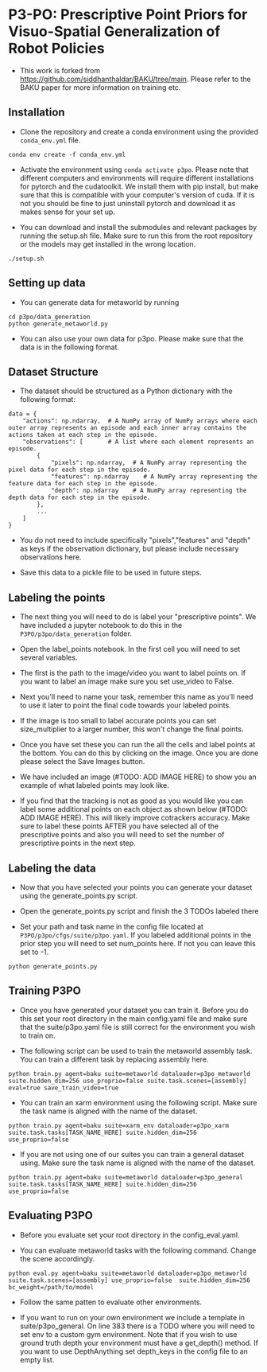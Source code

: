 # P3-PO: Prescriptive Point Priors for Visuo-Spatial Generalization of Robot Policies

- This work is forked from https://github.com/siddhanthaldar/BAKU/tree/main. Please refer to the BAKU paper for more information on training etc.

## Installation
- Clone the repository and create a conda environment using the provided `conda_env.yml` file.
```
conda env create -f conda_env.yml
```
- Activate the environment using `conda activate p3po`. Please note that different computers and environments will require different installations for pytorch and the cudatoolkit. We install them with pip install, but make sure that this is compatible with your computer's version of cuda. If it is not you should be fine to just uninstall pytorch and download it as makes sense for your set up.

- You can download and install the submodules and relevant packages by running the setup.sh file. Make sure to run this from the root repository or the models may get installed in the wrong location.
```
./setup.sh
```

## Setting up data
- You can generate data for metaworld by running
```
cd p3po/data_generation
python generate_metaworld.py
```
- You can also use your own data for p3po. Please make sure that the data is in the following format.

## Dataset Structure

- The dataset should be structured as a Python dictionary with the following format:

```
data = {
    "actions": np.ndarray,  # A NumPy array of NumPy arrays where each outer array represents an episode and each inner array contains the actions taken at each step in the episode.
    "observations": [       # A list where each element represents an episode.
        {
            "pixels": np.ndarray,  # A NumPy array representing the pixel data for each step in the episode.
            "features": np.ndarray    # A NumPy array representing the feature data for each step in the episode.
            "depth": np.ndarray    # A NumPy array representing the depth data for each step in the episode.
        },
        ...
    ]
}
```

- You do not need to include specifically "pixels","features" and "depth" as keys if the observation dictionary, but please include necessary observations here.

- Save this data to a pickle file to be used in future steps.

## Labeling the points
- The next thing you will need to do is label your "prescriptive points". We have included a jupyter notebook to do this in the `P3PO/p3po/data_generation` folder.

- Open the label_points notebook. In the first cell you will need to set several variables.

- The first is the path to the image/video you want to label points on. If you want to label an image make sure you set use_video to False.

- Next you'll need to name your task, remember this name as you'll need to use it later to point the final code towards your labeled points.

- If the image is too small to label accurate points you can set size_multiplier to a larger number, this won't change the final points.

- Once you have set these you can run the all the cells and label points at the bottom. You can do this by clicking on the image. Once you are done please select the Save Images button.

- We have included an image (#TODO: ADD IMAGE HERE) to show you an example of what labeled points may look like. 

- If you find that the tracking is not as good as you would like you can label some additional points on each object as shown below (#TODO: ADD IMAGE HERE). This will likely improve cotrackers accuracy. Make sure to label these points AFTER you have selected all of the prescriptive points and also you will need to set the number of prescriptive points in the next step.

## Labeling the data
- Now that you have selected your points you can generate your dataset using the generate_points.py script.

- Open the generate_points.py script and finish the 3 TODOs labeled there

- Set your path and task name in the config file located at `P3PO/p3po/cfgs/suite/p3po.yaml`. If you labeled additional points in the prior step you will need to set num_points here. If not you can leave this set to -1.

```
python generate_points.py
```

## Training P3PO
- Once you have generated your dataset you can train it. Before you do this set your root directory in the main config.yaml file and make sure that the suite/p3po.yaml file is still correct for the environment you wish to train on.

- The following script can be used to train the metaworld assembly task. You can train a different task by replacing assembly here.
```
python train.py agent=baku suite=metaworld dataloader=p3po_metaworld suite.hidden_dim=256 use_proprio=false suite.task.scenes=[assembly] eval=true save_train_video=true
```

- You can train an xarm environment using the following script. Make sure the task name is aligned with the name of the dataset.
```
python train.py agent=baku suite=xarm_env dataloader=p3po_xarm suite.task.tasks[TASK_NAME_HERE] suite.hidden_dim=256 use_proprio=false
```

- If you are not using one of our suites you can train a general dataset using.  Make sure the task name is aligned with the name of the dataset.
```
python train.py agent=baku suite=metaworld dataloader=p3po_general suite.task.tasks[TASK_NAME_HERE] suite.hidden_dim=256 use_proprio=false
```

## Evaluating P3PO
- Before you evaluate set your root directory in the config_eval.yaml.

- You can evaluate metaworld tasks with the following command. Change the scene accordingly.

```
python eval.py agent=baku suite=metaworld dataloader=p3po_metaworld suite.task.scenes=[assembly] use_proprio=false  suite.hidden_dim=256 bc_weight=/path/to/model
```

- Follow the same patten to evaluate other environments.

- If you want to run on your own environment we include a template in suite/p3po_general. On line 383 there is a TODO where you will need to set env to a custom gym environment. Note that if you wish to use ground truth depth your environment must have a get_depth() method. If you want to use DepthAnything set depth_keys in the config file to an empty list.




